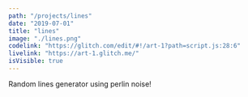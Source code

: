 ```yaml
---
path: "/projects/lines"
date: "2019-07-01"
title: "lines"
image: "./lines.png"
codelink: "https://glitch.com/edit/#!/art-1?path=script.js:28:6"
livelink: "https://art-1.glitch.me/"
isVisible: true
---
```


Random lines generator using perlin noise!